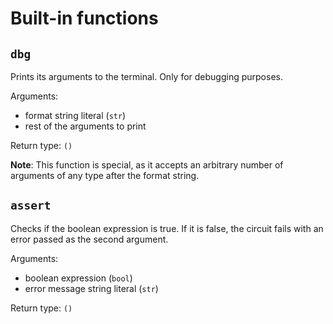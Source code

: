 # Built-in functions

## `dbg`

Prints its arguments to the terminal. Only for debugging purposes.

Arguments:
- format string literal (`str`)
- rest of the arguments to print

Return type: `()`

**Note**: This function is special, as it accepts an arbitrary number of arguments
of any type after the format string.

## `assert`

Checks if the boolean expression is true. If it is false, the circuit fails with
an error passed as the second argument.

Arguments:
- boolean expression (`bool`)
- error message string literal (`str`)

Return type: `()`
